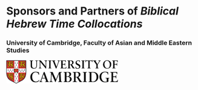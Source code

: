 # Sponsors and Partners of *Biblical Hebrew Time Collocations*

###  University of Cambridge, Faculty of Asian and Middle Eastern Studies
<img src="images/CambridgeU_color.jpg" width="295.25" height="61.375">

